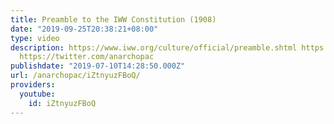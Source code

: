 ```yaml
---
title: Preamble to the IWW Constitution (1908)
date: "2019-09-25T20:38:21+08:00"
type: video
description: https://www.iww.org/culture/official/preamble.shtml https://www.patreon.com/anarchopac
  https://twitter.com/anarchopac
publishdate: "2019-07-10T14:28:50.000Z"
url: /anarchopac/iZtnyuzFBoQ/
providers:
  youtube:
    id: iZtnyuzFBoQ
---
```

